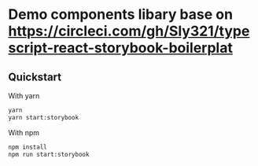 # Demo components libary base on https://circleci.com/gh/Sly321/typescript-react-storybook-boilerplat

## Quickstart

With yarn

```bash
yarn
yarn start:storybook
```

With npm

```bash
npm install
npm run start:storybook
```

